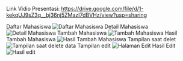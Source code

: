 Link Vidio Presentasi:
https://drive.google.com/file/d/1-kekqUJ9sZ3q__bj36nj5ZMazI7dBVHz/view?usp=sharing

Daftar Mahasiswa
![Daftar Mahasiswa](https://github.com/user-attachments/assets/bf0d5c93-77f7-4381-b685-a69392365593)
Detail Mahasiswa
![Detail Mahasiswa](https://github.com/user-attachments/assets/d34420dd-2e69-4407-af96-2b53f21e31f8)
Tambah Mahasiswa
![Tambah Mahasiswa](https://github.com/user-attachments/assets/4eb6a615-6d6e-4e1e-8a2f-f00954fff072)
Hasil Tambah Mahasiswa
![Hasil Tambah Mahasiswa](https://github.com/user-attachments/assets/abe3887e-5f3b-4bc2-b6be-850f906c721f)
Tampilan saat delet
![Tampilan saat delete data](https://github.com/user-attachments/assets/77783947-817f-4f9f-a436-41e67847844e)
Tampilan edit
![Halaman Edit](https://github.com/user-attachments/assets/66fb9c9e-0c2c-4efd-976b-f7a2847712cc)
Hasil Edit
![Hasil edit](https://github.com/user-attachments/assets/4b86249a-3f79-4676-aca3-f312723646fd)
